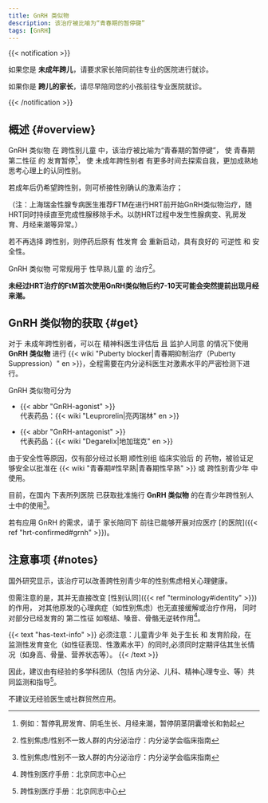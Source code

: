 ```yaml
---
title: GnRH 类似物
description: 该治疗被比喻为“青春期的暂停键”
tags: [GnRH]
---
```


{{< notification >}}

如果您是 **未成年跨儿**，请要求家长陪同前往专业的医院进行就诊。

如果你是 **跨儿的家长**，请尽早陪同您的小孩前往专业医院就诊。

{{< /notification >}}

## 概述 {#overview}

GnRH 类似物 在 跨性别儿童 中，该治疗被比喻为“青春期的暂停键”，
使 青春期第二性征 的 发育暂停[^pause]，
使 未成年跨性别者 有更多时间去探索自我，更加成熟地思考心理上的认同性别。

若成年后仍希望跨性别，则可桥接性别确认的激素治疗；

（注：上海瑞金性腺专病医生推荐FTM在进行HRT前开始GnRH类似物治疗，随HRT同时持续直至完成性腺移除手术。以防HRT过程中发生性腺病变、乳房发育、月经来潮等异常。）

若不再选择 跨性别，则停药后原有 性发育 会 重新启动，具有良好的 可逆性 和 安全性。

[^pause]: 例如：暂停乳房发育、阴毛生长、月经来潮，暂停阴茎阴囊增长和勃起

GnRH 类似物 可常规用于 性早熟儿童 的 治疗[^guide]。

**未经过HRT治疗的FtM首次使用GnRH类似物后约7-10天可能会突然提前出现月经来潮。**

## GnRH 类似物的获取 {#get}

对于 未成年跨性别者，可以在 精神科医生评估后 且 监护人同意 的情况下使用 **GnRH 类似物** 进行 {{< wiki "Puberty blocker|青春期抑制治疗（Puberty Suppression）" en >}}，全程需要在内分泌科医生对激素水平的严密检测下进行。

GnRH 类似物可分为

- {{< abbr "GnRH-agonist" >}}\
  代表药品：{{< wiki "Leuprorelin|亮丙瑞林" en >}}

- {{< abbr "GnRH-antagonist" >}}\
  代表药品：{{< wiki "Degarelix|地加瑞克" en >}}

由于安全性等原因，仅有部分经过长期 顺性别组 临床实验后 的 药物，被验证足够安全以批准在 {{< wiki "青春期#性早熟|青春期性早熟" >}} 或 跨性别青少年 中使用。

目前，在国内 下表所列医院 已获取批准施行 **GnRH 类似物** 的在青少年跨性别人士中的使用[^guide]。

若有应用 GnRH 的需求，请于 家长陪同下 前往已能够开展对应医疗 [的医院]({{< ref "hrt-confirmed#grnh" >}})。

## 注意事项 {#notes}

国外研究显示，该治疗可以改善跨性别青少年的性别焦虑相关心理健康。

但需注意的是，其并无直接改变 [性别认同]({{< ref "terminology#identity" >}}) 的作用，
对其他原发的心理病症（如性别焦虑）也无直接缓解或治疗作用，
同时对部分已经发育的 第二性征 如喉结、嗓音、骨骼无逆转作用[^manual]。

{{< text "has-text-info" >}}
必须注意：儿童青少年 处于生长 和 发育阶段，在 监测性发育变化（如性征表现、性激素水平）的同时,必须同时定期评估其生长情况（如身高、骨量、营养状态等）。
{{< /text >}}

因此，建议由有经验的多学科团队（包括 内分泌、儿科、精神心理专业、等）共同监测和指导[^manual]。

不建议无经验医生或社群贸然应用。

[^guide]: 性别焦虑/性别不一致人群的内分泌治疗：内分泌学会临床指南
[^manual]: 跨性别医疗手册：北京同志中心
